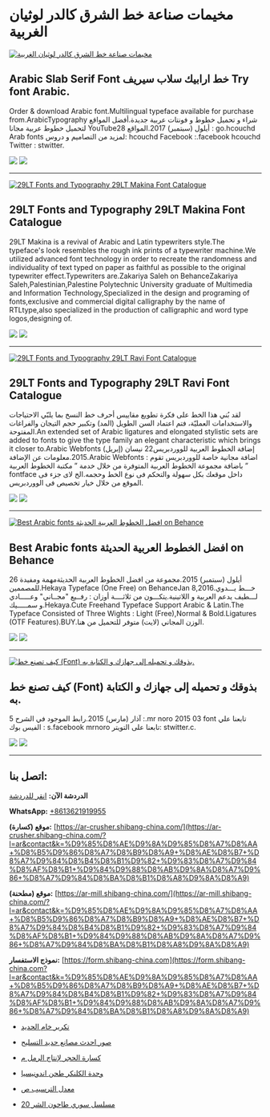 # مخيمات صناعة خط الشرق كالدر لوثيان الغربية

<a href="https://swt.shibang-china.com/?l=ar&img&k=%D9%85%D8%AE%D9%8A%D9%85%D8%A7%D8%AA+%D8%B5%D9%86%D8%A7%D8%B9%D8%A9+%D8%AE%D8%B7+%D8%A7%D9%84%D8%B4%D8%B1%D9%82+%D9%83%D8%A7%D9%84%D8%AF%D8%B1+%D9%84%D9%88%D8%AB%D9%8A%D8%A7%D9%86+%D8%A7%D9%84%D8%BA%D8%B1%D8%A8%D9%8A%D8%A9" target="_blank">![مخيمات صناعة خط الشرق كالدر لوثيان الغربية](http://static.shibang-china.com/all-800x300/540.jpg)</a>

## Arabic Slab Serif Font خط ارابيك سلاب سيريف Try font Arabic.
Order &amp; download Arabic font.Multilingual typeface available for purchase from.ArabicTypography شراء و تحميل خطوط و فونتات عربية جديدة.أفضل المواقع لتحميل خطوط عربية مجانا YouTube28 أيلول (سبتمبر) 2017.المواقع : go.hcouchd Arab fonts لمزيد من التصاميم و دروس: hcouchd Facebook :.facebook hcouchd Twitter : stwitter.


<a href="https://whatsapp.shibangsoft.com/WhatsApp.php" target="_blank" title="WhatsApp">![](http://static.shibang-china.com/icon/whatsapp.png)</a> <a href="https://swt.shibang-china.com/?l=ar&icon&k=%D9%85%D8%AE%D9%8A%D9%85%D8%A7%D8%AA+%D8%B5%D9%86%D8%A7%D8%B9%D8%A9+%D8%AE%D8%B7+%D8%A7%D9%84%D8%B4%D8%B1%D9%82+%D9%83%D8%A7%D9%84%D8%AF%D8%B1+%D9%84%D9%88%D8%AB%D9%8A%D8%A7%D9%86+%D8%A7%D9%84%D8%BA%D8%B1%D8%A8%D9%8A%D8%A9" target="_blank">![](http://static.shibang-china.com/icon/chat-ar.png)</a>

---

<a href="https://swt.shibang-china.com/?l=ar&img&k=%D9%85%D8%AE%D9%8A%D9%85%D8%A7%D8%AA+%D8%B5%D9%86%D8%A7%D8%B9%D8%A9+%D8%AE%D8%B7+%D8%A7%D9%84%D8%B4%D8%B1%D9%82+%D9%83%D8%A7%D9%84%D8%AF%D8%B1+%D9%84%D9%88%D8%AB%D9%8A%D8%A7%D9%86+%D8%A7%D9%84%D8%BA%D8%B1%D8%A8%D9%8A%D8%A9" target="_blank">![29LT Fonts and Typography 29LT Makina Font Catalogue](http://static.shibang-china.com/all-800x300/682.jpg)</a>

## 29LT Fonts and Typography 29LT Makina Font Catalogue
29LT Makina is a revival of Arabic and Latin typewriters style.The typeface&#39;s look resembles the rough ink prints of a typewriter machine.We utilized advanced font technology in order to recreate the randomness and individuality of text typed on paper as faithful as possible to the original typewriter effect.Typewriters are.Zakariya Saleh on BehanceZakariya Saleh,Palestinian,Palestine Polytechnic University graduate of Multimedia and Information Technology,Specialized in the design and programing of fonts,exclusive and commercial digital calligraphy by the name of RTLtype,also specialized in the production of calligraphic and word type logos,designing of.


<a href="https://whatsapp.shibangsoft.com/WhatsApp.php" target="_blank" title="WhatsApp">![](http://static.shibang-china.com/icon/whatsapp.png)</a> <a href="https://swt.shibang-china.com/?l=ar&icon&k=%D9%85%D8%AE%D9%8A%D9%85%D8%A7%D8%AA+%D8%B5%D9%86%D8%A7%D8%B9%D8%A9+%D8%AE%D8%B7+%D8%A7%D9%84%D8%B4%D8%B1%D9%82+%D9%83%D8%A7%D9%84%D8%AF%D8%B1+%D9%84%D9%88%D8%AB%D9%8A%D8%A7%D9%86+%D8%A7%D9%84%D8%BA%D8%B1%D8%A8%D9%8A%D8%A9" target="_blank">![](http://static.shibang-china.com/icon/chat-ar.png)</a>

---

<a href="https://swt.shibang-china.com/?l=ar&img&k=%D9%85%D8%AE%D9%8A%D9%85%D8%A7%D8%AA+%D8%B5%D9%86%D8%A7%D8%B9%D8%A9+%D8%AE%D8%B7+%D8%A7%D9%84%D8%B4%D8%B1%D9%82+%D9%83%D8%A7%D9%84%D8%AF%D8%B1+%D9%84%D9%88%D8%AB%D9%8A%D8%A7%D9%86+%D8%A7%D9%84%D8%BA%D8%B1%D8%A8%D9%8A%D8%A9" target="_blank">![29LT Fonts and Typography 29LT Ravi Font Catalogue](http://static.shibang-china.com/all-800x300/538.jpg)</a>

## 29LT Fonts and Typography 29LT Ravi Font Catalogue
لقد بُني هذا الخط على فكرة تطويع مقاييس أحرف خط النسخ بما يلبّي الاحتياجات والاستخدامات العمليّة، فتم اعتماد السن الطويل (المد) وتكبير حجم التيجان والفراغات المفتوحة.An extended set of Arabic ligatures and elongated stylistic sets are added to fonts to give the type family an elegant characteristic which brings it closer to.Arabic Webfonts إضافة الخطوط العربية للووردبريس22 نيسان (إبريل) 2015.معلومات عن الإضافة.Arabic Webfonts : اضافة مجانية خاصة للووردبريس تقوم باضافة مجموعة الخطوط العربية المتوفرة من خلال خدمة ” مكتبة الخطوط العربية ” fontface داخل موقعك بكل سهولة والتحكم فى نوع الخط وحجمه.الخ لاى جزء فى الموقع من خلال خيار تخصيص فى الووردبريس.


<a href="https://whatsapp.shibangsoft.com/WhatsApp.php" target="_blank" title="WhatsApp">![](http://static.shibang-china.com/icon/whatsapp.png)</a> <a href="https://swt.shibang-china.com/?l=ar&icon&k=%D9%85%D8%AE%D9%8A%D9%85%D8%A7%D8%AA+%D8%B5%D9%86%D8%A7%D8%B9%D8%A9+%D8%AE%D8%B7+%D8%A7%D9%84%D8%B4%D8%B1%D9%82+%D9%83%D8%A7%D9%84%D8%AF%D8%B1+%D9%84%D9%88%D8%AB%D9%8A%D8%A7%D9%86+%D8%A7%D9%84%D8%BA%D8%B1%D8%A8%D9%8A%D8%A9" target="_blank">![](http://static.shibang-china.com/icon/chat-ar.png)</a>

---

<a href="https://swt.shibang-china.com/?l=ar&img&k=%D9%85%D8%AE%D9%8A%D9%85%D8%A7%D8%AA+%D8%B5%D9%86%D8%A7%D8%B9%D8%A9+%D8%AE%D8%B7+%D8%A7%D9%84%D8%B4%D8%B1%D9%82+%D9%83%D8%A7%D9%84%D8%AF%D8%B1+%D9%84%D9%88%D8%AB%D9%8A%D8%A7%D9%86+%D8%A7%D9%84%D8%BA%D8%B1%D8%A8%D9%8A%D8%A9" target="_blank">![Best Arabic fonts افضل الخطوط العربية الحديثة on Behance](http://static.shibang-china.com/all-800x300/491.jpg)</a>

## Best Arabic fonts افضل الخطوط العربية الحديثة on Behance
26 أيلول (سبتمبر) 2015.مجموعة من افضل الخطوط العربية الحديثةمهمة ومفيدة للمصممين.Hekaya Typeface (One Free) on BehanceJan 8,2016.خـــط يـــدوي لـــطيف يدعم العربية و اللاتينية.يتكـــون من ثلاثــــة أوزان : رفــيع &quot;مجــاني&quot; وعـــــادي و سمـــــيك.Hekaya.Cute Freehand Typeface Support Arabic &amp; Latin.The Typeface Consisted of Three Wights : Light (Free),Normal &amp; Bold.Ligatures (OTF Features).BUY.الوزن المجاني (لايت) متوفر للتحميل من هنا.


<a href="https://whatsapp.shibangsoft.com/WhatsApp.php" target="_blank" title="WhatsApp">![](http://static.shibang-china.com/icon/whatsapp.png)</a> <a href="https://swt.shibang-china.com/?l=ar&icon&k=%D9%85%D8%AE%D9%8A%D9%85%D8%A7%D8%AA+%D8%B5%D9%86%D8%A7%D8%B9%D8%A9+%D8%AE%D8%B7+%D8%A7%D9%84%D8%B4%D8%B1%D9%82+%D9%83%D8%A7%D9%84%D8%AF%D8%B1+%D9%84%D9%88%D8%AB%D9%8A%D8%A7%D9%86+%D8%A7%D9%84%D8%BA%D8%B1%D8%A8%D9%8A%D8%A9" target="_blank">![](http://static.shibang-china.com/icon/chat-ar.png)</a>

---

<a href="https://swt.shibang-china.com/?l=ar&img&k=%D9%85%D8%AE%D9%8A%D9%85%D8%A7%D8%AA+%D8%B5%D9%86%D8%A7%D8%B9%D8%A9+%D8%AE%D8%B7+%D8%A7%D9%84%D8%B4%D8%B1%D9%82+%D9%83%D8%A7%D9%84%D8%AF%D8%B1+%D9%84%D9%88%D8%AB%D9%8A%D8%A7%D9%86+%D8%A7%D9%84%D8%BA%D8%B1%D8%A8%D9%8A%D8%A9" target="_blank">![كيف تصنع خط (Font) بذوقك و تحميله إلى جهازك و الكتابة به.](http://static.shibang-china.com/all-800x300/976.jpg)</a>

## كيف تصنع خط (Font) بذوقك و تحميله إلى جهازك و الكتابة به.
5 آذار (مارس) 2015.رابط الموجود في الشرح :.mr noro 2015 03 font تابعنا علي الفيس بوك : s.facebook mrnoro تابعنا على التويتر: stwitter.c.

<a href="https://whatsapp.shibangsoft.com/WhatsApp.php" target="_blank" title="WhatsApp">![](http://static.shibang-china.com/icon/whatsapp.png)</a> <a href="https://swt.shibang-china.com/?l=ar&icon&k=%D9%85%D8%AE%D9%8A%D9%85%D8%A7%D8%AA+%D8%B5%D9%86%D8%A7%D8%B9%D8%A9+%D8%AE%D8%B7+%D8%A7%D9%84%D8%B4%D8%B1%D9%82+%D9%83%D8%A7%D9%84%D8%AF%D8%B1+%D9%84%D9%88%D8%AB%D9%8A%D8%A7%D9%86+%D8%A7%D9%84%D8%BA%D8%B1%D8%A8%D9%8A%D8%A9" target="_blank">![](http://static.shibang-china.com/icon/chat-ar.png)</a>

---
## اتصل بنا:

**الدردشة الآن:** [انقر للدردشة](https://swt.shibang-china.com?l=ar&contact&k=%D9%85%D8%AE%D9%8A%D9%85%D8%A7%D8%AA+%D8%B5%D9%86%D8%A7%D8%B9%D8%A9+%D8%AE%D8%B7+%D8%A7%D9%84%D8%B4%D8%B1%D9%82+%D9%83%D8%A7%D9%84%D8%AF%D8%B1+%D9%84%D9%88%D8%AB%D9%8A%D8%A7%D9%86+%D8%A7%D9%84%D8%BA%D8%B1%D8%A8%D9%8A%D8%A9)

**WhatsApp:**  [+8613621919955](https://whatsapp.shibangsoft.com/WhatsApp.php)

**موقع (كسارة):** [https://ar-crusher.shibang-china.com/](https://ar-crusher.shibang-china.com/?l=ar&contact&k=%D9%85%D8%AE%D9%8A%D9%85%D8%A7%D8%AA+%D8%B5%D9%86%D8%A7%D8%B9%D8%A9+%D8%AE%D8%B7+%D8%A7%D9%84%D8%B4%D8%B1%D9%82+%D9%83%D8%A7%D9%84%D8%AF%D8%B1+%D9%84%D9%88%D8%AB%D9%8A%D8%A7%D9%86+%D8%A7%D9%84%D8%BA%D8%B1%D8%A8%D9%8A%D8%A9)

**موقع (مطحنة):** [https://ar-mill.shibang-china.com/](https://ar-mill.shibang-china.com/?l=ar&contact&k=%D9%85%D8%AE%D9%8A%D9%85%D8%A7%D8%AA+%D8%B5%D9%86%D8%A7%D8%B9%D8%A9+%D8%AE%D8%B7+%D8%A7%D9%84%D8%B4%D8%B1%D9%82+%D9%83%D8%A7%D9%84%D8%AF%D8%B1+%D9%84%D9%88%D8%AB%D9%8A%D8%A7%D9%86+%D8%A7%D9%84%D8%BA%D8%B1%D8%A8%D9%8A%D8%A9)

**نموذج الاستفسار:** [https://form.shibang-china.com](https://form.shibang-china.com?l=ar&contact&k=%D9%85%D8%AE%D9%8A%D9%85%D8%A7%D8%AA+%D8%B5%D9%86%D8%A7%D8%B9%D8%A9+%D8%AE%D8%B7+%D8%A7%D9%84%D8%B4%D8%B1%D9%82+%D9%83%D8%A7%D9%84%D8%AF%D8%B1+%D9%84%D9%88%D8%AB%D9%8A%D8%A7%D9%86+%D8%A7%D9%84%D8%BA%D8%B1%D8%A8%D9%8A%D8%A9)

* [تكرير خام الحديد](../22/%D8%AA%D9%83%D8%B1%D9%8A%D8%B1%20%D8%AE%D8%A7%D9%85%20%D8%A7%D9%84%D8%AD%D8%AF%D9%8A%D8%AF.md)

* [صور احدث مصانع حديد التسليح](../21/%D8%B5%D9%88%D8%B1%20%D8%A7%D8%AD%D8%AF%D8%AB%20%D9%85%D8%B5%D8%A7%D9%86%D8%B9%20%D8%AD%D8%AF%D9%8A%D8%AF%20%D8%A7%D9%84%D8%AA%D8%B3%D9%84%D9%8A%D8%AD.md)

* [كسارة الحجر لإنتاج الرمل م](../21/%D9%83%D8%B3%D8%A7%D8%B1%D8%A9%20%D8%A7%D9%84%D8%AD%D8%AC%D8%B1%20%D9%84%D8%A5%D9%86%D8%AA%D8%A7%D8%AC%20%D8%A7%D9%84%D8%B1%D9%85%D9%84%20%D9%85.md)

* [وحدة الكلنكر طحن اندونيسيا](../24/%D9%88%D8%AD%D8%AF%D8%A9%20%D8%A7%D9%84%D9%83%D9%84%D9%86%D9%83%D8%B1%20%D8%B7%D8%AD%D9%86%20%D8%A7%D9%86%D8%AF%D9%88%D9%86%D9%8A%D8%B3%D9%8A%D8%A7.md)

* [معدل الترسيب ص](../23/%D9%85%D8%B9%D8%AF%D9%84%20%D8%A7%D9%84%D8%AA%D8%B1%D8%B3%D9%8A%D8%A8%20%D8%B5.md)

* [مسلسل سوري طاحون الشر 20](../22/%D9%85%D8%B3%D9%84%D8%B3%D9%84%20%D8%B3%D9%88%D8%B1%D9%8A%20%D8%B7%D8%A7%D8%AD%D9%88%D9%86%20%D8%A7%D9%84%D8%B4%D8%B1%2020.md)